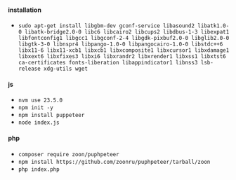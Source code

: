 #### installation

- ```sudo apt-get install libgbm-dev gconf-service libasound2 libatk1.0-0 libatk-bridge2.0-0 libc6 libcairo2 libcups2 libdbus-1-3 libexpat1 libfontconfig1 libgcc1 libgconf-2-4 libgdk-pixbuf2.0-0 libglib2.0-0 libgtk-3-0 libnspr4 libpango-1.0-0 libpangocairo-1.0-0 libstdc++6 libx11-6 libx11-xcb1 libxcb1 libxcomposite1 libxcursor1 libxdamage1 libxext6 libxfixes3 libxi6 libxrandr2 libxrender1 libxss1 libxtst6 ca-certificates fonts-liberation libappindicator1 libnss3 lsb-release xdg-utils wget```

#### js
- ```nvm use 23.5.0```
- ```npm init -y```
- ```npm install puppeteer```
- ```node index.js```

#### php
- ```composer require zoon/puphpeteer```
- ```npm install https://github.com/zoonru/puphpeteer/tarball/zoon```
- ```php index.php```
